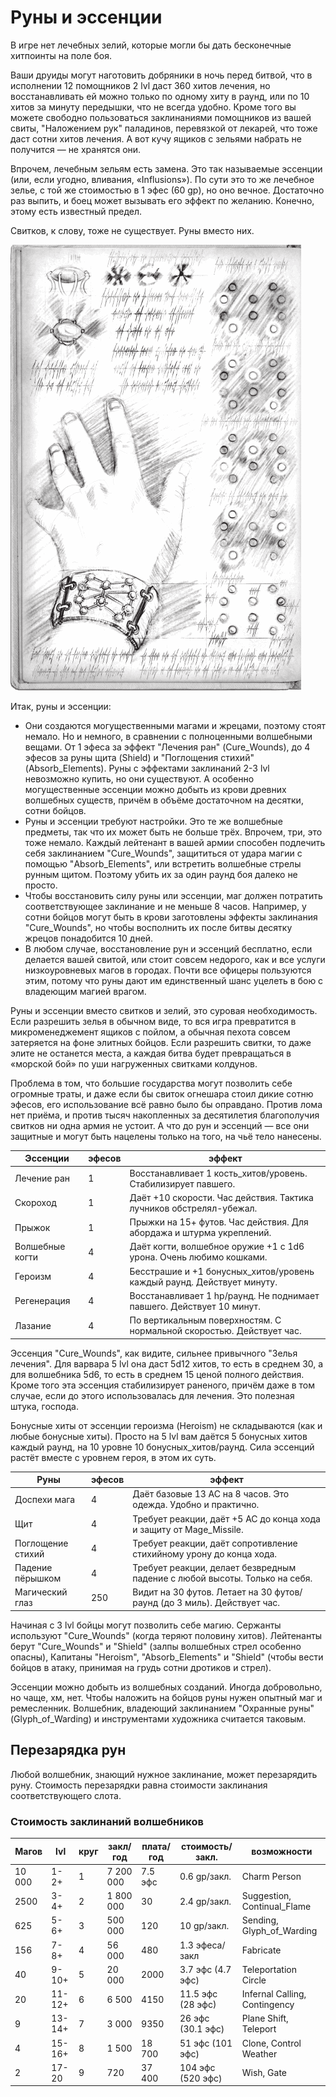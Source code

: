 # Руны и эссенции

В игре нет лечебных зелий, которые могли бы дать бесконечные хитпоинты на поле боя.  

Ваши друиды могут наготовить добряники в ночь перед битвой, что в исполнении 12 помощников 2 lvl даст 360 хитов лечения, но восстанавливать ей можно только по одному хиту в раунд, или по 10 хитов за минуту передышки, что не всегда удобно. Кроме того вы можете свободно пользоваться заклинаниями помощников из вашей свиты, "Наложением рук" паладинов, перевязкой от лекарей, что тоже даст сотни хитов лечения. А вот кучу ящиков с зельями набрать не получится — не хранятся они.  

Впрочем, лечебным зельям есть замена. Это так называемые эссенции (или, если угодно, вливания, «Influsions»). По сути это то же лечебное зелье, с той же стоимостью в 1 эфес (60 gp), но оно вечное. Достаточно раз выпить, и боец может вызывать его эффект по желанию. Конечно, этому есть известный предел.  

Свитков, к слову, тоже не существует. Руны вместо них.  

![Рунный щит](/images/runes.png)

Итак, руны и эссенции:  
- Они создаются могущественными магами и жрецами, поэтому стоят немало. Но и немного, в сравнении с полноценными волшебными вещами. От 1 эфеса за эффект "Лечения ран" (Cure_Wounds), до 4 эфесов за руны щита (Shield) и "Поглощения стихий" (Absorb_Elements). Руны с эффектами заклинаний 2-3 lvl невозможно купить, но они существуют. А особенно могущественные эссенции можно добыть из крови древних волшебных существ, причём в объёме достаточном на десятки, сотни бойцов.  
- Руны и эссенции требуют настройки. Это те же волшебные предметы, так что их может быть не больше трёх. Впрочем, три, это тоже немало. Каждый лейтенант в вашей армии способен подлечить себя заклинанием "Cure_Wounds", защититься от удара магии с помощью "Absorb_Elements", или встретить волшебные стрелы рунным щитом. Поэтому убить их за один раунд боя далеко не просто.  
- Чтобы восстановить силу руны или эссенции, маг должен потратить соответствующее заклинание и не меньше 8 часов. Например, у сотни бойцов могут быть в крови заготовлены эффекты заклинания "Cure_Wounds", но чтобы восполнить их после битвы десятку жрецов понадобится 10 дней.
- В любом случае, восстановление рун и эссенций бесплатно, если делается вашей свитой, или стоит совсем недорого, как и все услуги низкоуровневых магов в городах. Почти все офицеры пользуются этим, потому что руны дают им единственный шанс уцелеть в бою с владеющим магией врагом.  

Руны и эссенции вместо свитков и зелий, это суровая необходимость. Если разрешить зелья в обычном виде, то вся игра превратится в микроменеджемент ящиков с пойлом, а обычная пехота совсем затеряется на фоне элитных бойцов. Если разрешить свитки, то даже элите не останется места, а каждая битва будет превращаться в «морской бой» по уши нагруженных свитками колдунов.  

Проблема в том, что большие государства могут позволить себе огромные траты, и даже если бы свиток огнешара стоил дикие сотню эфесов, его использование всё равно было бы оправдано. Против лома нет приёма, и против тысяч накопленных за десятилетия благополучия свитков ни одна армия не устоит. А что до рун и эссенций — все они защитные и могут быть нацелены только на того, на чьё тело нанесены.  

Эссенции          | эфесов  | эффект  
----------------- | ------- | --------------------------------------------------------------------------  
Лечение ран       | 1       | Восстанавливает 1 кость_хитов/уровень. Стабилизирует павшего.  
Скороход          | 1       | Даёт +10 скорости. Час действия. Тактика лучников обстрелял-убежал.  
Прыжок            | 1       | Прыжки на 15+ футов. Час действия. Для абордажа и штурма укреплений.  
Волшебные когти   | 4       | Даёт когти, волшебное оружие +1 с 1d6 урона. Очень любимо кошками.  
Героизм           | 4       | Бесстрашие и +1 бонусных_хитов/уровень каждый раунд. Действует минуту.  
Регенерация       | 4       | Восстанавливает 1 hp/раунд. Не поднимает павшего. Действует 10 минут.  
Лазание           | 4       | По вертикальным поверхностям. С нормальной скоростью. Действует час.  

Эссенция "Cure_Wounds", как видите, сильнее привычного "Зелья лечения". Для варвара 5 lvl она даст 5d12 хитов, то есть в среднем 30, а для волшебника 5d6, то есть в среднем 15 ценой полного действия. Кроме того эта эссенция стабилизирует раненого, причём даже в том случае, если до этого использовалась для лечения. Это полезная штука, господа.

Бонусные хиты от эссенции героизма (Heroism) не складываются (как и любые бонусные хиты). Просто на 5 lvl вам даётся 5 бонусных хитов каждый раунд, на 10 уровне 10 бонусных_хитов/раунд. Сила эссенций растёт вместе с уровнем героя, в этом их суть.

Руны              | эфесов  | эффект  
----------------- | ------- | --------------------------------------------------------------------------  
Доспехи мага      | 4       | Даёт базовые 13 AC на 8 часов. Это одежда. Удобно и практично.  
Щит               | 4       | Требует реакции, даёт +5 AC до конца хода и защиту от Mage_Missile.  
Поглощение стихий | 4       | Требует реакции, даёт сопротивление стихийному урону до конца хода.  
Падение пёрышком  | 4       | Требует реакции, делает безвредным падение с любой высоты. Только на себя.  
Магический глаз   | 250     | Видит на 30 футов. Летает на 30 футов/раунд (до 3 миль). Действует час.

Начиная с 3 lvl бойцы могут позволить себе магию. Сержанты используют "Cure_Wounds" (когда теряют половину хитов). Лейтенанты берут "Cure_Wounds" и "Shield" (залпы волшебных стрел особенно опасны), Капитаны "Heroism", "Absorb_Elements" и "Shield" (чтобы вести бойцов в атаку, принимая на грудь сотни дротиков и стрел).  

Эссенции можно добыть из волшебных созданий. Иногда добровольно, но чаще, хм, нет. Чтобы наложить на бойцов руны нужен опытный маг и ремесленник. Волшебник, владеющий заклинанием "Охранные руны" (Glyph_of_Warding) и инструментами художника считается таковым.  

## Перезарядка рун

Любой волшебник, знающий нужное заклинание, может перезарядить руну. Стоимость перезарядки равна стоимости заклинания соответствующего слота.

### Стоимость заклинаний волшебников

Магов  | lvl    | круг | закл/год  | плата/год | стоимость/закл.    | возможности   
------ |------- | ---- | --------- | --------- | ------------------ | -----------
10 000 | 1-2+   | 1    | 7 200 000 | 7.5 эфс   | 0.6 gp/закл.       | Charm Person
2500   | 3-4+   | 2    | 1 800 000 | 30        | 2.4 gp/закл.       | Suggestion, Continual_Flame
625    | 5-6+   | 3    |   500 000 | 120       | 10  gp/закл.       | Sending, Glyph_of_Warding
156    | 7-8+   | 4    |    56 000 | 480       | 1.3 эфеса/закл     | Fabricate
40     | 9-10+  | 5    |    20 000 | 2000      | 3.7 эфс (4.7 эфс)  | Teleportation Circle
20     | 11-12+ | 6    |     6 500 | 4150      | 11.5 эфс (28 эфс)  | Infernal Calling, Contingency
9      | 13-14+ | 7    |     3 000 | 9350      | 26  эфс (30.1 эфс) | Plane Shift, Teleport
4      | 15-16+ | 8    |     1 500 | 18 700    | 51  эфс (101 эфс)  | Clone, Control Weather
2      | 17-20  | 9    |       720 | 37 400    | 104 эфс (520 эфс)  | Wish, Gate

